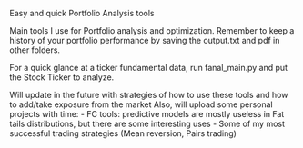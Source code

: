 Easy and quick Portfolio Analysis tools

Main tools I use for Portfolio analysis and optimization.
Remember to keep a history of your portfolio performance by saving the output.txt and pdf in other folders.

For a quick glance at a ticker fundamental data, run fanal_main.py and put the Stock Ticker to analyze.


Will update in the future with strategies of how to use these tools and how to add/take exposure from the market
Also, will upload some personal projects with time:
    - FC tools: predictive models are mostly useless in Fat tails distributions, but there are some interesting uses
    - Some of my most successful trading strategies (Mean reversion, Pairs trading)